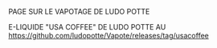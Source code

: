 PAGE SUR LE VAPOTAGE DE LUDO POTTE

E-LIQUIDE "USA COFFEE" DE LUDO POTTE AU https://github.com/ludopotte/Vapote/releases/tag/usacoffee
